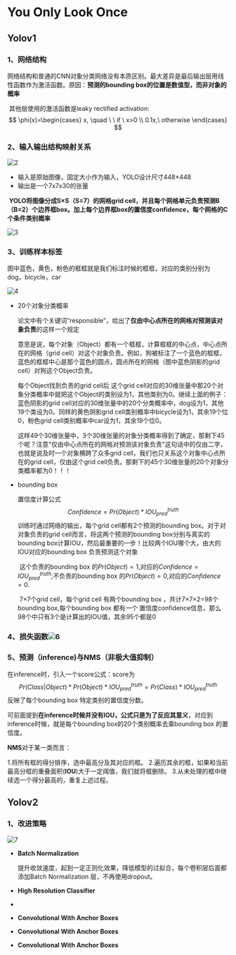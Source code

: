 # You Only Look  Once

## Yolov1

### 1、网络结构

​	网络结构和普通的CNN对象分类网络没有本质区别。最大差异是最后输出层用线性函数作为激活函数。原因：**预测的bounding box的位置是数值型，而非对象的概率**

​	其他层使用的激活函数是leaky rectified activation:
$$
\phi(x)=\begin{cases}
x,   \quad \ \ if   \ x>0 \\
0.1x,\ otherwise
\end{cases}
$$

### 2、输入输出结构映射关系

![2](D:\code\object-detection\cv-learning\image\2.png)

- 输入是原始图像，固定大小作为输入，YOLO设计尺寸448×448
- 输出是一个7x7x30的张量

​       **YOLO将图像分成S×S（S=7）的网格grid cell，并且每个网格单元负责预测B（B=2）个边界框box。加上每个边界框box的置信度confidence，每个网格的C个条件类别概率**

![3](D:\code\object-detection\cv-learning\image\3.png)

### 3、训练样本标签

图中蓝色，黄色，粉色的框框就是我们标注时候的框框，对应的类别分别为 dog，bicycle，car

![4](D:\code\object-detection\cv-learning\image\4.png)

- 20个对象分类概率

  ​	论文中有个关键词“responsible”，给出了**仅由中心点所在的网格对预测该对象负责**的这样一个规定

  ​	 意思是说，每个对象（Object）都有一个框框，计算框框的中心点，中心点所在的网格（grid cell）对这个对象负责。例如，狗被标注了一个蓝色的框框，蓝色的框框中心是那个蓝色的圆点，圆点所在的网格（图中蓝色阴影的grid cell）对狗这个Object负责。

   	每个Object找到负责的grid cell后 这个grid cell对应的30维张量中那20个对象分类概率中就把这个Object的类别设为1，其他类别为0。继续上面的例子：蓝色阴影的grid cell对应的30维张量中的20个分类概率中，dog设为1，其他19个类设为0。同样的黄色阴影grid cell类别概率中bicycle设为1，其余19个位0，粉色grid cell类别概率中car设为1，其余19个位0。

  ​	 这样49个30维张量中，3个30维张量的对象分类概率得到了确定，那剩下45个呢？注意"仅由中心点所在的网格对预测该对象负责"这句话中的仅由二字，也就是说及时一个对象横跨了众多grid cell，我们也只关系这个对象中心点所在的grid cell，仅由这个grid cell负责。那剩下的45个30维张量的20个对象分类概率都为0！！！
  ​

- bounding box 

  置信度计算公式
  $$
  Confidence = Pr(Object)*IOU_{pred}^{truth}
  $$
  ​	训练时通过网络的输出，每个grid cell都有2个预测的bounding box。对于对对象负责的grid cell而言，将这两个预测的bounding box分别与真实的bounding box计算IOU，然后最重要的一步！比较两个IOU哪个大，由大的IOU对应的bounding box 负责预测这个对象

  ​	这个负责的bounding box 的$Pr(Object) = 1$,对应的$Confidence = IOU_{pred}^{truth}$;不负责的bounding box 的$Pr(Object) = 0$,对应的$Confidence  = 0$.

  ​	7×7个grid cell，每个grid cell 有两个bounding box ，共计7×7×2=98个bounding box,每个bounding box 都有一个 置信度confidence信息，那么98个中只有3个是计算出的IOU值，其余95个都是0

### 4、损失函数![6](D:\code\object-detection\cv-learning\image\6.png)

### 5、预测（inference)与NMS（非极大值抑制）

在inference时，引入一个score公式：score为
$$
Pr(Class|Object)*Pr(Object)*IOU_{pred}^{truth} = Pr(Class)*IOU_{pred}^{truth}
$$
反映了每个bounding box 特定类别的置信度分数。

可前面提到**在inference时候并没有IOU，公式只是为了反应其意义**，对应到inference时候，就是每个bounding box的20个类别概率去乘bounding box 的置信度。

**NMS**对于某一类而言：

1.将所有框的得分排序，选中最高分及其对应的框。
2.遍历其余的框，如果和当前最高分框的重叠面积(**IOU**)大于一定阈值，我们就将框删除。
3.从未处理的框中继续选一个得分最高的，重复上述过程。

## Yolov2

### 1、改进策略

![7](D:\code\object-detection\cv-learning\image\7.jpg)

- **Batch Normalization**

  提升收敛速度，起到一定正则化效果，降低模型的过拟合，每个卷积层后面都添加Batch Normalization 层，不再使用dropout。

- **High Resolution Classifier**

- 

- **Convolutional With Anchor Boxes**

- **Convolutional With Anchor Boxes**

- **Convolutional With Anchor Boxes**
